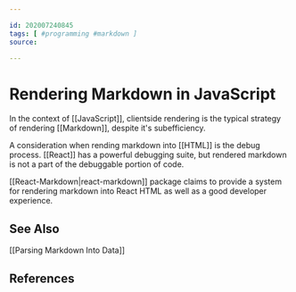 ```yaml
---

id: 202007240845
tags: [ #programming #markdown ]
source:

---
```


# Rendering Markdown in JavaScript
In the context of [[JavaScript]], clientside rendering is the typical strategy of rendering [[Markdown]], despite it's subefficiency.

A consideration when rending markdown into [[HTML]] is the debug process. [[React]] has a powerful debugging suite, but rendered markdown is not a part of the debuggable portion of code.

[[React-Markdown|react-markdown]] package claims to provide a system for rendering markdown into React HTML as well as a good developer experience.

## See Also
[[Parsing Markdown Into Data]]

## References

